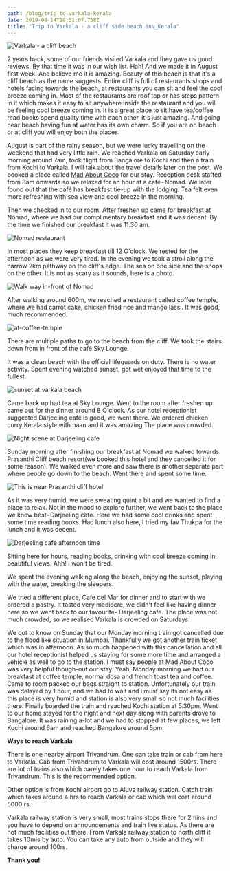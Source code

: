 ```yaml
---
path: /blog/trip-to-varkala-kerala
date: 2019-08-14T18:51:07.758Z
title: "Trip to Varkala - a cliff side beach in\_Kerala"
---
```

![Varkala - a cliff beach](/assets/collage-cover.jpg "Varkala - a cliff beach")

2 years back, some of our friends visited Varkala and they gave us good reviews. By that time it was in our wish list. Hah! And we made it in August first week. And believe me it is amazing. Beauty of this beach is that it's a cliff beach as the name suggests. Entire cliff is full of restaurants shops and hotels facing towards the beach, at restaurants you can sit and feel the cool breeze coming in. Most of the restaurants are roof top or has steps pattern in it which makes it easy to sit anywhere inside the restaurant and you will be feeling cool breeze coming in. It is a great place to sit have tea/coffee read books spend quality time with each other, it's just amazing. And going near beach having fun at water has its own charm. So if you are on beach or at cliff you will enjoy both the places.

August is part of the rainy season, but we were lucky travelling on the weekend that had very little rain. We reached Varkala on Saturday early morning around 7am, took flight from Bangalore to Kochi and then a train from Kochi to Varkala. I will talk about the travel details later on the post. We booked a place called [Mad About Coco](https://madaboutcocovarkala.com/) for our stay. Reception desk staffed from 8am onwards so we relaxed for an hour at a café - Nomad. We later found out that the café has breakfast tie-up with the lodging. Tea felt even more refreshing with sea view and cool breeze in the morning.

Then we checked in to our room. After freshen up came for breakfast at Nomad, where we had our complimentary breakfast and it was decent.  By the time we finished our breakfast it was 11.30 am.

![Nomad restaurant](/assets/at-nomad.jpg "Nomad restaurant breakfast time")

In most places they keep breakfast till 12 O'clock. We rested for the afternoon as we were very tired. In the evening we took a stroll along the narrow 2km pathway on the cliff's edge. The sea on one side and the shops on the other. It is not as scary as it sounds, here is a photo.

![Walk way in-front of Nomad](/assets/walk-way-infront-nomad.jpg "Walk way in-front of Nomad")

After walking around 600m, we reached a restaurant called coffee temple, where we had carrot cake, chicken fried rice and mango lassi. It was good, much recommended.

![at-coffee-temple](/assets/at-cofee-temple.jpg "At Coffee Temple")

There are multiple paths to go to the beach from the cliff. We took the stairs down from in front of the café Sky Lounge.

It was a clean beach with the official lifeguards on duty. There is no water activity. Spent evening watched sunset, got wet enjoyed that time to the fullest.

![sunset at varkala beach](/assets/sunset-at-beach.jpg "Sunset at Varkala beach")

Came back up had tea at Sky Lounge. Went to the room after freshen up came out for the dinner around 8 O'clock. As our hotel receptionist suggested Darjeeling café is good, we went there. We ordered chicken curry Kerala style with naan and it was amazing.The place was crowded.

![Night scene at Darjeeling cafe](/assets/night-at-darjeeling-cafe.jpg "Night scene at Darjeeling cafe")

Sunday morning after finishing our breakfast at Nomad we walked towards Prasanthi Cliff beach resort(we booked this hotel and they cancelled it for some reason). We walked even more and saw there is another separate part where people go down to the beach. Went there and spent some time.

![This is near Prasanthi cliff hotel](/assets/near-prashanti-cliff.jpg "This is near Prasanthi cliff hotel")

As it was very humid, we were sweating quint a bit and we wanted to find a place to relax. Not in the mood to explore further, we went back to the place we knew best - Darjeeling cafe. Here we had some cool drinks and spent some time reading books. Had lunch also here, I tried my fav Thukpa for the lunch and it was decent.

![Darjeeling cafe afternoon time](/assets/darjeeling-cafe-afternoon.jpg "Darjeeling cafe afternoon time")

Sitting here for hours, reading books, drinking with cool breeze coming in, beautiful views. Ahh! I won't be tired.

We spent the evening walking along the beach, enjoying the sunset, playing with the water, breaking the sleepers.

We tried a different place, Cafe del Mar for dinner and to start with we ordered a pastry. It tasted very mediocre, we didn't feel like having dinner here so we went back to our favourite- Darjeeling cafe. The place was not much crowded, so we realised Varkala is crowded on Saturdays.

We got to know on Sunday that our Monday morning train got cancelled due to the flood like situation in Mumbai. Thankfully we got another train ticket which was in afternoon. As so much happened with this cancellation and all our hotel receptionist helped us staying for some more time and arranged a vehicle as well to go to the station. I must say people at Mad About Coco was very helpful though-out our stay. Yeah, Monday morning we had our breakfast at coffee temple, normal dosa and french toast tea and coffee. Came to room packed our bags straight to station. Unfortunately our train was delayed by 1 hour, and we had to wait and i must say its not easy as this place is very humid and station is also very small so not much facilities there. Finally boarded the train and reached Kochi station at 5.30pm. Went to our home stayed for the night and next day along with parents drove to Bangalore. It was raining a-lot and we had to stopped at few places, we left Kochi around 6am and reached Bangalore around 5pm.

**Ways to reach Varkala**

There is one nearby airport Trivandrum. One can take train or cab from here to Varkala. Cab from Trivandrum to Varkala will cost around 1500rs. There are lot of trains also which barely takes one hour to reach Varkala from Trivandrum. This is the recommended option.

Other option is from Kochi airport go to Aluva railway station. Catch train which takes around 4 hrs to reach Varkala or cab which will cost around 5000 rs.

Varkala railway station is very small, most trains stops there for 2mins and you have to depend on announcements and train live status. As there are not much facilities out there. From Varkala railway station to north cliff it takes 10mis by auto. You can take any auto from outside and they will charge around 100rs.

**Thank you!**
